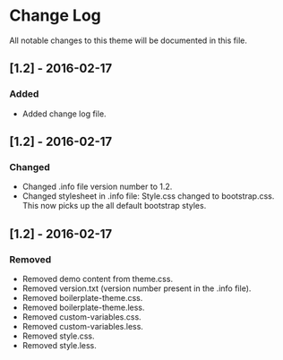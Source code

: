 # Change Log
All notable changes to this theme will be documented in this file.

## [1.2] - 2016-02-17
### Added
* Added change log file.

## [1.2] - 2016-02-17
### Changed
* Changed .info file version number to 1.2.
* Changed stylesheet in .info file: Style.css changed to bootstrap.css. This now picks up the all default bootstrap styles.

## [1.2] - 2016-02-17
### Removed
* Removed demo content from theme.css.
* Removed version.txt (version number present in the .info file).
* Removed boilerplate-theme.css.
* Removed boilerplate-theme.less.
* Removed custom-variables.css.
* Removed custom-variables.less.
* Removed style.css.
* Removed style.less.
